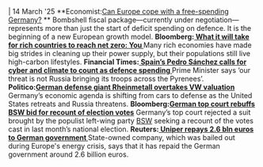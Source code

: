 | 14 March '25
**Economist:[Can Europe cope with a free-spending Germany?](https://www.economist.com/finance-and-economics/2025/03/13/can-europe-cope-with-a-free-spending-germany) **
Bombshell fiscal package—currently under negotiation—represents more than just the start of deficit spending on defence. It is the beginning of a new European growth model.
**Bloomberg:[ What it will take for rich countries to reach net zero: You ](https://www.bloomberg.com/news/articles/2025-03-14/for-these-rich-countries-net-zero-is-now-a-marketing-job?sref=peEFYOHm)**
Many rich economies have made big strides in cleaning up their power supply, but their populations still live high-carbon lifestyles.
**Financial Times:[ Spain’s Pedro Sánchez calls for cyber and climate to count as defence spending ](https://www.ft.com/content/7f18888b-fa02-444c-807d-da79d38bc18a)**
Prime Minister says ‘our threat is not Russia bringing its troops across the Pyrenees’.
**Politico:[German defense giant Rheinmetall overtakes VW valuation](https://www.politico.eu/article/germany-defense-rheinmetall-vw-volkswagen-valuation/)**
Germany’s economic agenda is shifting from cars to defense as the United States retreats and Russia threatens.
**Bloomberg:[German top court rebuffs BSW bid for recount of election votes](https://www.bloomberg.com/news/articles/2025-03-13/german-top-court-rebuffs-bsw-bid-for-recount-of-election-votes?sref=peEFYOHm)**
Germany’s top court rejected a suit brought by the populist left-wing party [BSW](https://www.cleanenergywire.org/experts/bsw-sahra-wagenknecht-alliance) seeking a recount of the votes cast in last month’s national election.
**Reuters:[ Uniper repays 2.6 bln euros to German government ](https://www.reuters.com/business/energy/uniper-repays-26-bln-euros-german-government-2025-03-13/)**
State-owned company, which was bailed out during Europe's energy crisis, says that it has repaid the German government around 2.6 billion euros.